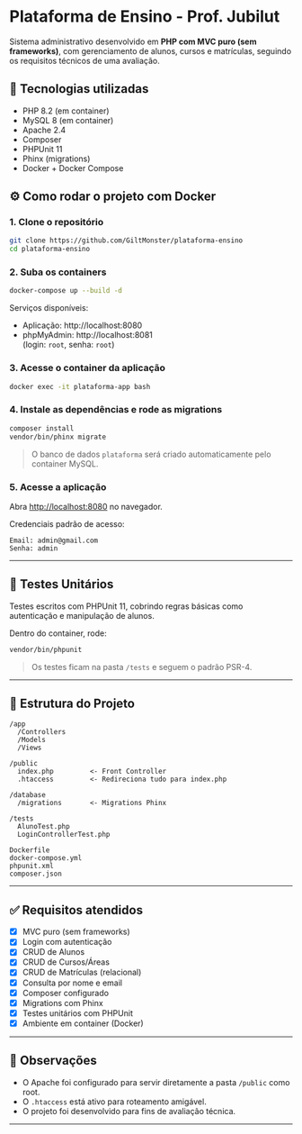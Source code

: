 
# Plataforma de Ensino - Prof. Jubilut

Sistema administrativo desenvolvido em **PHP com MVC puro (sem frameworks)**, com gerenciamento de alunos, cursos e matrículas, seguindo os requisitos técnicos de uma avaliação.

## 🚀 Tecnologias utilizadas

- PHP 8.2 (em container)
- MySQL 8 (em container)
- Apache 2.4
- Composer
- PHPUnit 11
- Phinx (migrations)
- Docker + Docker Compose

## ⚙️ Como rodar o projeto com Docker

### 1. Clone o repositório

```bash
git clone https://github.com/GiltMonster/plataforma-ensino
cd plataforma-ensino
```

### 2. Suba os containers

```bash
docker-compose up --build -d
```

Serviços disponíveis:

- Aplicação: http://localhost:8080
- phpMyAdmin: http://localhost:8081  
  (login: `root`, senha: `root`)

### 3. Acesse o container da aplicação

```bash
docker exec -it plataforma-app bash
```

### 4. Instale as dependências e rode as migrations

```bash
composer install
vendor/bin/phinx migrate
```

> O banco de dados `plataforma` será criado automaticamente pelo container MySQL.


### 5. Acesse a aplicação

Abra [http://localhost:8080](http://localhost:8080) no navegador.

Credenciais padrão de acesso:

```
Email: admin@gmail.com
Senha: admin
```

---

## 🧪 Testes Unitários

Testes escritos com PHPUnit 11, cobrindo regras básicas como autenticação e manipulação de alunos.

Dentro do container, rode:

```bash
vendor/bin/phpunit
```

> Os testes ficam na pasta `/tests` e seguem o padrão PSR-4.

---

## 📁 Estrutura do Projeto

```
/app
  /Controllers
  /Models
  /Views

/public
  index.php         <- Front Controller
  .htaccess         <- Redireciona tudo para index.php

/database
  /migrations       <- Migrations Phinx

/tests
  AlunoTest.php
  LoginControllerTest.php

Dockerfile
docker-compose.yml
phpunit.xml
composer.json
```

---

## ✅ Requisitos atendidos

- [x]  MVC puro (sem frameworks)
- [x] Login com autenticação
- [x] CRUD de Alunos
- [x] CRUD de Cursos/Áreas
- [x] CRUD de Matrículas (relacional)
- [x] Consulta por nome e email
- [x] Composer configurado
- [x] Migrations com Phinx
- [x] Testes unitários com PHPUnit
- [x] Ambiente em container (Docker)

---

## 📝 Observações

- O Apache foi configurado para servir diretamente a pasta `/public` como root.
- O `.htaccess` está ativo para roteamento amigável.
- O projeto foi desenvolvido para fins de avaliação técnica.

---
